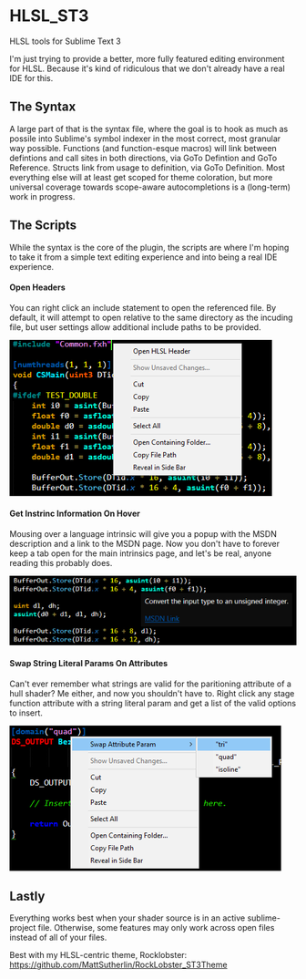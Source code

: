 # HLSL_ST3
HLSL tools for Sublime Text 3

I'm just trying to provide a better, more fully featured editing environment for HLSL.  Because it's kind of ridiculous that we don't already have a real IDE for this.

## The Syntax
A large part of that is the syntax file, where the goal is to hook as much as possile into Sublime's symbol indexer in the most correct, most granular way possible.  Functions (and function-esque macros) will link between defintions and call sites in both directions, via GoTo Defintion and GoTo Reference.  Structs link from usage to definition, via GoTo Definition.  Most everything else will at least get scoped for theme coloration, but more universal coverage towards scope-aware autocompletions is a (long-term) work in progress.

## The Scripts
While the syntax is the core of the plugin, the scripts are where I'm hoping to take it from a simple text editing experience and into being a real IDE experience.

#### Open Headers
You can right click an include statement to open the referenced file.  By default, it will attempt to open relative to the same directory as the incuding file, but user settings allow additional include paths to be provided.

<img src="https://github.com/MattSutherlin/HLSLToolsImages/blob/master/OpenHeader.png"/>

#### Get Instrinc Information On Hover
Mousing over a language intrinsic will give you a popup with the MSDN description and a link to the MSDN page.  Now you don't have to forever keep a tab open for the main intrinsics page, and let's be real, anyone reading this probably does.

<img src="https://github.com/MattSutherlin/HLSLToolsImages/blob/master/IntrinsicHover.png"/>

#### Swap String Literal Params On Attributes
Can't ever remember what strings are valid for the paritioning attribute of a hull shader?  Me either, and now you shouldn't have to.  Right click any stage function attribute with a string literal param and get a list of the valid options to insert.

<img src="https://github.com/MattSutherlin/HLSLToolsImages/blob/master/SwapAttributeParams.png"/>

## Lastly
Everything works best when your shader source is in an active sublime-project file.  Otherwise, some features may only work across open files instead of all of your files.

Best with my HLSL-centric theme, Rocklobster:  https://github.com/MattSutherlin/RockLobster_ST3Theme
